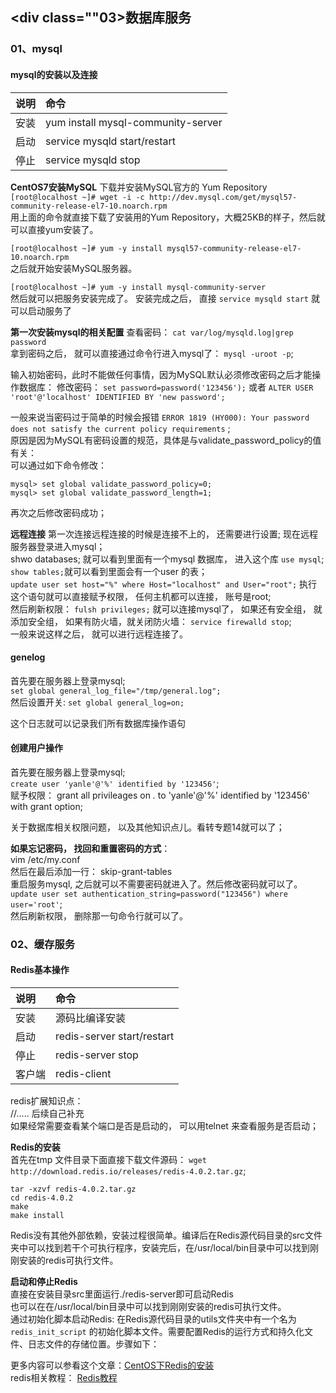 ## <div class=""03>数据库服务</div>

### <div class="03-01">01、mysql</div>

#### mysql的安装以及连接

说明 | 命令
:-|:-
安装 | yum install mysql-community-server
启动 | service mysqld start/restart
停止 | service mysqld stop

**CentOS7安装MySQL**
下载并安装MySQL官方的 Yum Repository                            
`[root@localhost ~]# wget -i -c http://dev.mysql.com/get/mysql57-community-release-el7-10.noarch.rpm`                               
用上面的命令就直接下载了安装用的Yum Repository，大概25KB的样子，然后就可以直接yum安装了。

`[root@localhost ~]# yum -y install mysql57-community-release-el7-10.noarch.rpm`                                
 之后就开始安装MySQL服务器。                               
 
`[root@localhost ~]# yum -y install mysql-community-server`                                        
然后就可以把服务安装完成了。
安装完成之后， 直接 `service mysqld start` 就可以启动服务了

**第一次安装mysql的相关配置**
查看密码： `cat var/log/mysqld.log|grep password`                                
拿到密码之后， 就可以直接通过命令行进入mysql了： `mysql -uroot -p`;

输入初始密码，此时不能做任何事情，因为MySQL默认必须修改密码之后才能操作数据库：
修改密码： `set password=password('123456');` 或者 `ALTER USER 'root'@'localhost' IDENTIFIED BY 'new password';`
                           
一般来说当密码过于简单的时候会报错 `ERROR 1819 (HY000): Your password does not satisfy the current policy requirements` ;                                
原因是因为MySQL有密码设置的规范，具体是与validate_password_policy的值有关：                        
可以通过如下命令修改：
```
mysql> set global validate_password_policy=0;
mysql> set global validate_password_length=1;
```
再次之后修改密码成功；


**远程连接**
第一次连接远程连接的时候是连接不上的， 还需要进行设置;
现在远程服务器登录进入mysql；                               
shwo databases; 就可以看到里面有一个mysql 数据库， 进入这个库 `use mysql`; `show tables;`就可以看到里面会有一个user 的表；                               
`update user set host="%" where Host="localhost" and User="root";` 执行这个语句就可以直接赋予权限， 任何主机都可以连接， 账号是root;                     
然后刷新权限： `fulsh privileges;` 就可以连接mysql了， 如果还有安全组， 就添加安全组， 如果有防火墙，就关闭防火墙： `service firewalld stop`;                                  
一般来说这样之后， 就可以进行远程连接了。


#### genelog
首先要在服务器上登录mysql;                                
`set global general_log_file="/tmp/general.log";`                             
然后设置开关: `set global general_log=on;`                                        

这个日志就可以记录我们所有数据库操作语句


#### 创建用户操作
首先要在服务器上登录mysql;                                    
`create user 'yanle'@'%' identified by '123456'`;  
赋予权限： grant all privileages on *.* to 'yanle'@'%' identified by '123456' with grant option;                     

关于数据库相关权限问题， 以及其他知识点儿。看转专题14就可以了；

**如果忘记密码， 找回和重置密码的方式**：                                     
vim /etc/my.conf                        
然后在最后添加一行： skip-grant-tables                    
重启服务mysql, 之后就可以不需要密码就进入了。然后修改密码就可以了。
`update user set authentication_string=password("123456") where user='root'`;                                   
然后刷新权限， 删除那一句命令行就可以了。



### <div id="class03-02">02、缓存服务</div>
#### Redis基本操作                                                       

说明 | 命令
:-|:-
安装 | 源码比编译安装
启动 | redis-server start/restart
停止 | redis-server stop
客户端 | redis-client

redis扩展知识点：                                                                       
//..... 后续自己补充                              
如果经常需要查看某个端口是否是启动的， 可以用telnet 来查看服务是否启动；


**Redis的安装**                                                    
首先在tmp 文件目录下面直接下载文件源码： `wget http://download.redis.io/releases/redis-4.0.2.tar.gz`;                                     
```
tar -xzvf redis-4.0.2.tar.gz
cd redis-4.0.2
make
make install
```
Redis没有其他外部依赖，安装过程很简单。编译后在Redis源代码目录的src文件夹中可以找到若干个可执行程序，安装完后，在/usr/local/bin目录中可以找到刚刚安装的redis可执行文件。

**启动和停止Redis**                                                                          
直接在安装目录src里面运行./redis-server即可启动Redis                           
也可以在在/usr/local/bin目录中可以找到刚刚安装的redis可执行文件。                                                  
通过初始化脚本启动Redis: 
在Redis源代码目录的utils文件夹中有一个名为 `redis_init_script` 的初始化脚本文件。需要配置Redis的运行方式和持久化文件、日志文件的存储位置。步骤如下：


更多内容可以参看这个文章：[CentOS下Redis的安装](https://www.cnblogs.com/renzhicai/p/7773080.html)                                
redis相关教程： [Redis教程](http://www.runoob.com/redis/redis-tutorial.html)